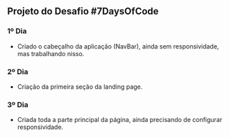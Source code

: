 ## Projeto do Desafio #7DaysOfCode


### 1º Dia

- Criado o cabeçalho da aplicação (NavBar), ainda sem responsividade, mas trabalhando nisso.

### 2º Dia

- Criação da primeira seção da landing page.

### 3º Dia

- Criada toda a parte principal da página, ainda precisando de configurar responsividade.